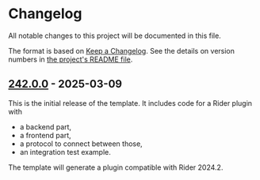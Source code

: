 Changelog
=========

All notable changes to this project will be documented in this file.

The format is based on [Keep a Changelog][keep-a-changelog]. See the details on version numbers in [the project's README file][docs.readme].

## [242.0.0] - 2025-03-09
This is the initial release of the template. It includes code for a Rider plugin with
- a backend part,
- a frontend part,
- a protocol to connect between those,
- an integration test example.

The template will generate a plugin compatible with Rider 2024.2.

[keep-a-changelog]: https://keepachangelog.com/en/1.1.0/
[docs.readme]: README.md

[242.0.0]: https://github.com/ForNeVeR/rider-plugin-template/releases/tag/v242.0.0
[Unreleased]: https://github.com/ForNeVeR/rider-plugin-template/compare/v242.0.0...HEAD
